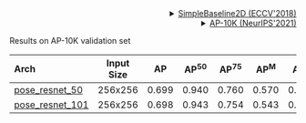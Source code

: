 <!-- [ALGORITHM] -->

<details>
<summary align="right"><a href="http://openaccess.thecvf.com/content_ECCV_2018/html/Bin_Xiao_Simple_Baselines_for_ECCV_2018_paper.html">SimpleBaseline2D (ECCV'2018)</a></summary>

```bibtex
@inproceedings{xiao2018simple,
  title={Simple baselines for human pose estimation and tracking},
  author={Xiao, Bin and Wu, Haiping and Wei, Yichen},
  booktitle={Proceedings of the European conference on computer vision (ECCV)},
  pages={466--481},
  year={2018}
}
```

</details>

<!-- [DATASET] -->

<details>
<summary align="right"><a href="https://arxiv.org/abs/2108.12617">AP-10K (NeurIPS'2021)</a></summary>

```bibtex
@misc{yu2021ap10k,
      title={AP-10K: A Benchmark for Animal Pose Estimation in the Wild},
      author={Hang Yu and Yufei Xu and Jing Zhang and Wei Zhao and Ziyu Guan and Dacheng Tao},
      year={2021},
      eprint={2108.12617},
      archivePrefix={arXiv},
      primaryClass={cs.CV}
}
```

</details>

Results on AP-10K validation set

| Arch  | Input Size | AP | AP<sup>50</sup> | AP<sup>75</sup> | AP<sup>M</sup> | AP<sup>L</sup> | ckpt | log |
| :-------------- | :-----------: | :------: | :------: | :------: | :------: | :------: |:------: |:------: |
| [pose_resnet_50](/configs/animal/2d_kpt_sview_rgb_img/topdown_heatmap/ap10k/res50_ap10k_256x256.py)  | 256x256 | 0.699 | 0.940 | 0.760 | 0.570 | 0.703 | [ckpt]() | [log]() |
| [pose_resnet_101](/configs/animal/2d_kpt_sview_rgb_img/topdown_heatmap/ap10k/res101_ap10k_256x256.py) | 256x256 | 0.698 | 0.943 | 0.754 | 0.543 | 0.702 | [ckpt]() | [log]() |
